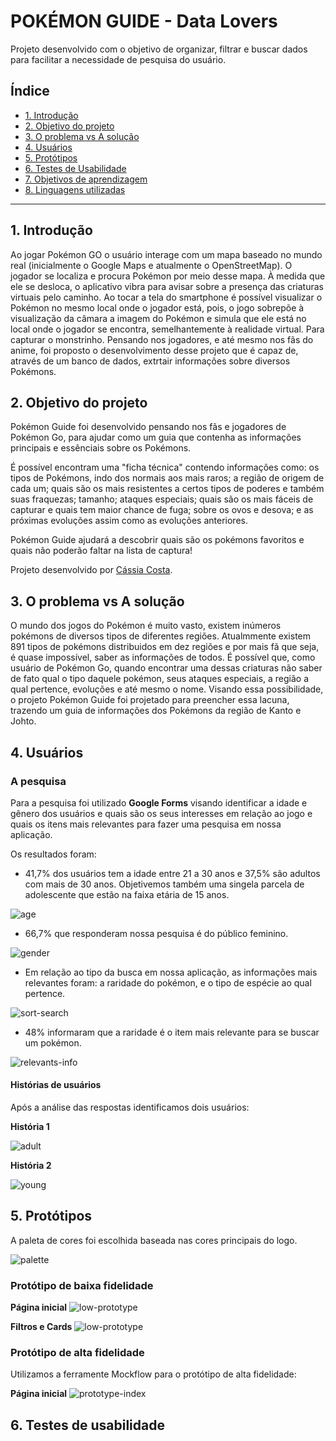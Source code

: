 # POKÉMON GUIDE - Data Lovers

Projeto desenvolvido com o objetivo  de organizar, filtrar e buscar dados para facilitar a necessidade de pesquisa do usuário.

## Índice 
 
- [1. Introdução](#1-introdução)
- [2. Objetivo do projeto](#2-objetivo-projeto)
- [3. O problema vs A solução](#3-o-problema-vs-a-solução)
- [4. Usuários](#4-usuários)
- [5. Protótipos](#5-protótipos)
- [6. Testes de Usabilidade](#6-testes-de-usabilidade)
- [7. Objetivos de aprendizagem](#7-objetivos-de-aprendizagem)
- [8. Linguagens utilizadas](#8-linguagens-utilizadas)

---

## 1. Introdução

Ao jogar Pokémon GO o usuário interage com um mapa baseado no mundo real (inicialmente o Google Maps e atualmente o OpenStreetMap). O jogador se localiza e procura Pokémon por meio desse mapa. À medida que ele se desloca, o aplicativo vibra para avisar sobre a presença das criaturas virtuais pelo caminho. Ao tocar a tela do smartphone é possível visualizar o Pokémon no mesmo local onde o jogador está, pois, o jogo sobrepõe à visualização da câmara a imagem do Pokémon e simula que ele está no local onde o jogador se encontra, semelhantemente à realidade virtual. Para capturar o monstrinho.
Pensando nos jogadores, e até mesmo nos fãs do anime, foi proposto o desenvolvimento desse projeto que é capaz de, através de um banco de dados, extrtair informações sobre diversos Pokémons.

## 2. Objetivo do projeto

Pokémon Guide foi desenvolvido pensando nos fãs e jogadores de Pokémon Go, para ajudar como um guia que contenha as informações principais e essênciais sobre os Pokémons.

É possível encontram uma "ficha técnica" contendo informações como: os tipos de Pokémons, indo dos normais aos mais raros; a região de origem de cada um; quais são os mais resistentes a certos tipos de poderes e também suas fraquezas; tamanho; ataques especiais; quais são os mais fáceis de capturar e quais tem maior chance de fuga; sobre os ovos e desova; e as próximas evoluções assim como as evoluções anteriores.

Pokémon Guide ajudará a descobrir quais são os pokémons favoritos e quais não poderão faltar na lista de captura!

Projeto desenvolvido por [Cássia Costa](https://github.com/CassiaCosta).

## 3. O problema vs A solução

O mundo dos jogos do Pokémon é muito vasto, existem inúmeros pokémons de diversos tipos de diferentes regiões. Atualmmente existem 891 tipos de pokémons distribuidos em dez regiões e por mais fã que seja, é quase impossível, saber as informações de todos.
É possível que, como usuário de Pokémon Go, quando encontrar uma dessas criaturas não saber de fato qual o tipo daquele pokémon, seus ataques especiais, a região a qual pertence, evoluções e até mesmo o nome. 
Visando essa possibilidade, o projeto Pokémon Guide foi projetado para preencher essa lacuna, trazendo um guia de informações dos Pokémons da região de Kanto e Johto.

## 4. Usuários

### A pesquisa

Para a pesquisa foi utilizado **Google Forms** visando identificar a idade e gênero dos usuários e quais são os seus interesses em relação ao jogo e quais os itens  mais relevantes para fazer uma pesquisa em nossa aplicação.

Os resultados foram: 

- 41,7% dos usuários tem a idade entre 21 a 30 anos e 37,5% são adultos com mais de 30 anos. Objetivemos também uma singela parcela de adolescente que estão na faixa etária de 15 anos.

![age](/img-readme/age.png)

- 66,7% que responderam nossa pesquisa é do público feminino.

![gender](/img-readme/gender.png)

- Em relação ao tipo da busca em nossa aplicação, as  informações mais relevantes foram: a raridade do pokémon, e o tipo de espécie ao qual pertence.

![sort-search](/img-readme/order.png)

- 48% informaram que a raridade é o item mais relevante para se buscar um pokémon.

![relevants-info](/img-readme/relevants-info.png)


#### Histórias de usuários

Após a análise das respostas identificamos dois usuários:

**História 1**

![adult](/img-readme/adult.jpg)

**História 2**

![young](/img-readme/young.jpg)

## 5. Protótipos

A paleta de cores foi escolhida baseada nas cores principais do logo.

![palette](/img-readme/color-palette.png)

### Protótipo de baixa fidelidade
**Página inicial**
![low-prototype](/img-readme/index-low-prototype.jpg)

**Filtros e Cards**
![low-prototype](/img-readme/main-low-prototype.jpg)

### Protótipo de alta fidelidade
Utilizamos a ferramente Mockflow para o protótipo de alta fidelidade:

**Página inicial**
![prototype-index](/img-readme/prototype-index.png) 

## 6. Testes de usabilidade

